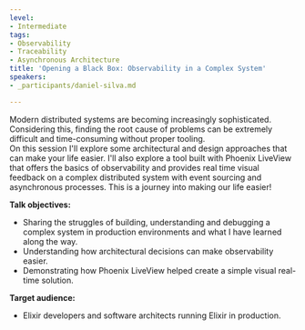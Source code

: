 ```yaml
---
level:
- Intermediate
tags:
- Observability
- Traceability
- Asynchronous Architecture
title: 'Opening a Black Box: Observability in a Complex System'
speakers:
- _participants/daniel-silva.md

---
```

Modern distributed systems are becoming increasingly sophisticated. Considering this, finding the root cause of problems can be extremely difficult and time-consuming without proper tooling.  
On this session I'll explore some architectural and design approaches that can make your life easier. I'll also explore a tool built with Phoenix LiveView that offers the basics of observability and provides real time visual feedback on a complex distributed system with event sourcing and asynchronous processes. This is a journey into making our life easier!

**Talk objectives:**
* Sharing the struggles of building, understanding and debugging a complex system in production environments and what I have learned along the way.
* Understanding how architectural decisions can make observability easier.
* Demonstrating how Phoenix LiveView helped create a simple visual real-time solution.

**Target audience:**
* Elixir developers and software architects running Elixir in production.